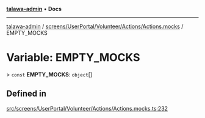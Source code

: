 [**talawa-admin**](../../../../../../README.md) • **Docs**

***

[talawa-admin](../../../../../../modules.md) / [screens/UserPortal/Volunteer/Actions/Actions.mocks](../README.md) / EMPTY\_MOCKS

# Variable: EMPTY\_MOCKS

\> `const` **EMPTY\_MOCKS**: `object`[]

## Defined in

[src/screens/UserPortal/Volunteer/Actions/Actions.mocks.ts:232](https://github.com/PalisadoesFoundation/talawa-admin/blob/b465221425f3dcc638f77fbf5f1ccedb8e0dd082/src/screens/UserPortal/Volunteer/Actions/Actions.mocks.ts#L232)
